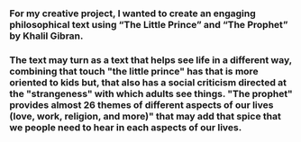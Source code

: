 
### For my creative project, I wanted to create an engaging philosophical text using “The Little Prince” and “The Prophet” by Khalil Gibran. 
### The text may turn as a text that helps see life in a different way, combining that touch "the little prince" has that is more oriented to kids but, that also has a social criticism directed at the "strangeness" with which adults see things. "The prophet" provides almost 26 themes of different aspects of our lives (love, work, religion, and more)" that may add that spice that we people need to hear in each aspects of our lives.
